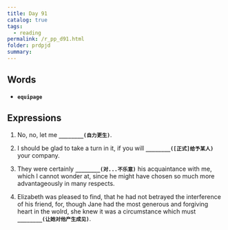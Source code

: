 ```yaml
---
title: Day 91
catalog: true
tags: 
  - reading
permalink: /r_pp_d91.html
folder: prdpjd
summary: 
---
```


## Words

-   <b data-toggle="tooltip" data-original-title="{{site.data.glossary.equipage}}">`equipage`</b>

## Expressions

1.  No, no, let me <b data-toggle="tooltip" data-original-title="{{site.data.answers.d91_a}}">`________(自力更生)`</b>.

2.  I should be glad to take a turn in it, if you will <b data-toggle="tooltip" data-original-title="{{site.data.answers.d91_b}}">`________([正式]给予某人)`</b> your company.

3.  They were certainly <b data-toggle="tooltip" data-original-title="{{site.data.answers.d91_c}}">`________(对...不乐意)`</b> his acquaintance with me, which I cannot wonder at, since he might have chosen so much more advantageously in many respects.

4.  Elizabeth was pleased to find, that he had not betrayed the interference of his friend, for, though Jane had the most generous and forgiving heart in the wolrd, she knew it was a circumstance which must <b data-toggle="tooltip" data-original-title="{{site.data.answers.d91_d}}">`________(让她对他产生成见)`</b>.
